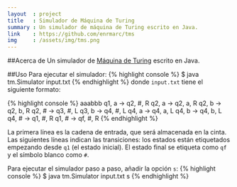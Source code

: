 ```yaml
---
layout  : project
title   : Simulador de Máquina de Turing
summary : Un simulador de máquina de Turing escrito en Java.
link    : https://github.com/enrmarc/tms
img     : /assets/img/tms.png
---
```


##Acerca de
Un simulador de [Máquina de Turing] escrito en Java.

##Uso
Para ejecutar el simulador:
{% highlight console %}
$ java tm.Simulator input.txt
{% endhighlight %}
donde `input.txt` tiene el siguiente formato:

{% highlight console %}
aaabbb
q1, a -> q2, #, R
q2, a -> q2, a, R
q2, b -> q2, b, R
q2, # -> q3, #, L
q3, b -> q4, #, L
q4, a -> q4, a, L
q4, b -> q4, b, L
q4, # -> q1, #, R
q1, # -> qf, #, R
{% endhighlight %}

La primera línea es la cadena de entrada, que será almacenada en la cinta. 
Las siguientes líneas indican las transiciones: los estados están etiquetados
empezando desde `q1` (el estado inicial). El estado final se etiqueta como `qf` y
el símbolo blanco como `#`.

Para ejecutar el simulador paso a paso, añadir la opción `s`:
{% highlight console %}
$ java tm.Simulator input.txt s
{% endhighlight %}

[Máquina de Turing]: http://en.wikipedia.org/wiki/Turing_machine
